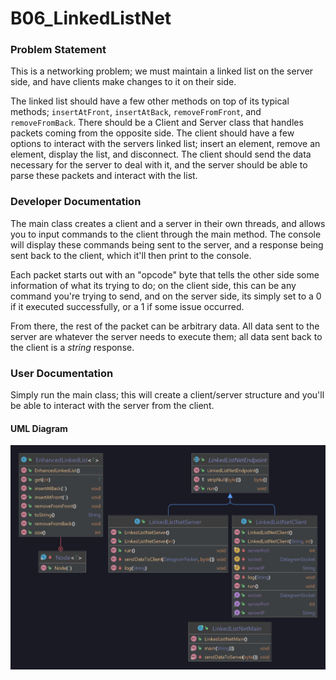 # B06_LinkedListNet

### Problem Statement
This is a networking problem; we must maintain a linked list on the server side, and have clients make changes to it on their side.

The linked list should have a few other methods on top of its typical methods; `insertAtFront`, `insertAtBack`, `removeFromFront`, and `removeFromBack`. There should be a Client and Server class that handles packets coming from the opposite side. The client should have a few options to interact with the servers linked list; insert an element, remove an element, display the list, and disconnect. The client should send the data necessary for the server to deal with it, and the server should be able to parse these packets and interact with the list.

### Developer Documentation
The main class creates a client and a server in their own threads, and allows you to input commands to the client through the main method. The console will display these commands being sent to the server, and a response being sent back to the client, which it'll then print to the console.

Each packet starts out with an "opcode" byte that tells the other side some information of what its trying to do; on the client side, this can be any command you're trying to send, and on the server side, its simply set to a 0 if it executed successfully, or a 1 if some issue occurred.

From there, the rest of the packet can be arbitrary data. All data sent to the server are whatever the server needs to execute them; all data sent back to the client is a *string* response.

### User Documentation
Simply run the main class; this will create a client/server structure and you'll be able to interact with the server from the client.

#### UML Diagram
![B06_LinkedListNet](assets/uml.png)
